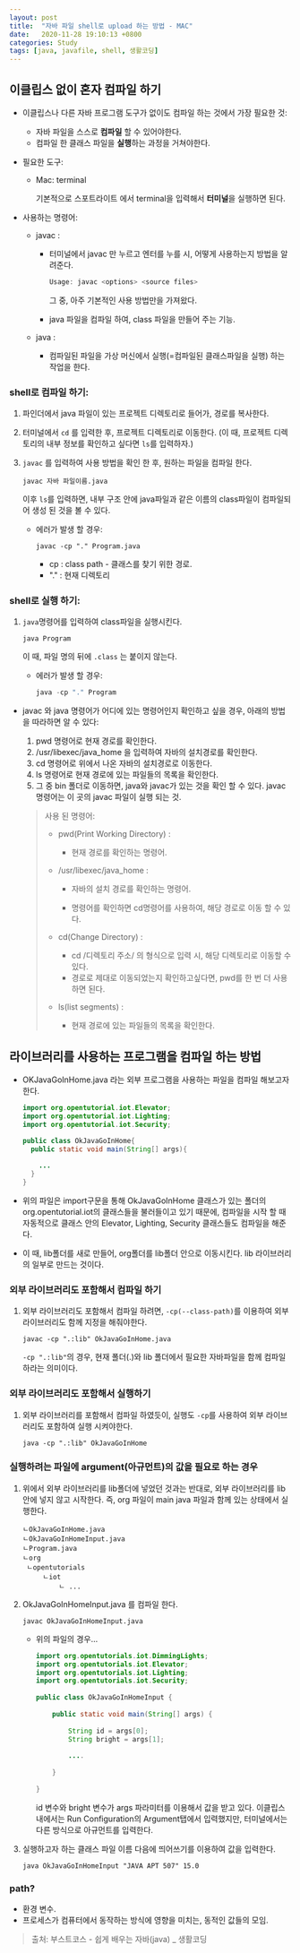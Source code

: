 ```yaml
---
layout: post
title:  "자바 파일 shell로 upload 하는 방법 - MAC"
date:   2020-11-28 19:10:13 +0800
categories: Study
tags: [java, javafile, shell, 생활코딩]
---
```




## 이클립스 없이 혼자 컴파일 하기

* 이클립스나 다른 자바 프로그램 도구가 없이도 컴파일 하는 것에서 가장 필요한 것:
  * 자바 파일을 스스로 **컴파일** 할 수 있어야한다.
  * 컴파일 한 클래스 파일을 **실행**하는 과정을 거쳐야한다.



* 필요한 도구:

  * Mac: terminal

    기본적으로 스포트라이트 에서 terminal을 입력해서 **터미널**을 실행하면 된다.



* 사용하는 명령어:

  * javac :

    * 터미널에서 javac 만 누르고 엔터를 누를 시, 어떻게 사용하는지 방법을 알려준다.

      ```java
      Usage: javac <options> <source files>
      ```

      그 중, 아주 기본적인 사용 방법만을 가져왔다.

    * java 파일을 컴파일 하여, class 파일을 만들어 주는 기능.

  * java :

    * 컴파일된 파일을 가상 머신에서 실행(=컴파일된 클래스파일을 실행) 하는 작업을 한다.



### shell로 컴파일 하기:

1. 파인더에서 java 파일이 있는 프로젝트 디렉토리로 들어가, 경로를 복사한다.

2. 터미널에서 `cd` 를 입력한 후, 프로젝트 디렉토리로 이동한다.
   (이 때, 프로젝트 디렉토리의 내부 정보를 확인하고 싶다면 `ls`를 입력하자.)

3. `javac` 를 입력하여 사용 방법을 확인 한 후, 원하는 파일을 컴파일 한다.

   ```shell
   javac 자바 파일이름.java
   ```

   이후 `ls`를 입력하면, 내부 구조 안에 java파일과 같은 이름의 class파일이 컴파일되어 생성 된 것을 볼 수 있다. 

   * 에러가 발생 할 경우:

     ```shell
     javac -cp "." Program.java
     ```

     * cp : class path - 클래스를 찾기 위한 경로.
     * "." : 현재 디렉토리



### shell로 실행 하기:

1. `java`명령어를 입력하여 class파일을 실행시킨다.

   ```shell
   java Program
   ```

   이 때, 파일 명의 뒤에 `.class` 는 붙이지 않는다.

   * 에러가 발생 할 경우:

     ```java
     java -cp "." Program
     ```

     



* javac 와 java 명령어가 어디에 있는 명령어인지 확인하고 싶을 경우, 아래의 방법을 따라하면 알 수 있다:
  

  1. pwd 명령어로 현재 경로를 확인한다.
  2. /usr/libexec/java_home 을 입력하여 자바의 설치경로를 확인한다.
  3. cd 명령어로 위에서 나온 자바의 설치경로로 이동한다.
  4. ls 명령어로 현재 경로에 있는 파일들의 목록을 확인한다.
  5. 그 중 bin 폴더로 이동하면, java와 javac가 있는 것을 확인 할 수 있다.
     javac 명령어는 이 곳의 javac 파일이 실행 되는 것.

  

  > 사용 된 명령어:
  >
  > * pwd(Print Working Directory) : 
  >
  >   * 현재 경로를 확인하는 명령어.
  >
  > * /usr/libexec/java_home :
  >
  >   * 자바의 설치 경로를 확인하는 명령어.
  >
  >   * 명령어를 확인하면 cd명령어를 사용하여, 해당 경로로 이동 할 수 있다.
  >
  > * cd(Change Directory) :
  >
  >   * cd /디렉토리 주소/ 의 형식으로 입력 시, 해당 디렉토리로 이동할 수 있다.
  >   * 경로로 제대로 이동되었는지 확인하고싶다면, pwd를 한 번 더 사용하면 된다.
  >
  > * ls(list segments) :
  >
  >   * 현재 경로에 있는 파일들의 목록을 확인한다.



## 라이브러리를 사용하는 프로그램을 컴파일 하는 방법

* OKJavaGoInHome.java 라는 외부 프로그램을 사용하는 파일을 컴파일 해보고자 한다.

  ```java
  import org.opentutorial.iot.Elevator;
  import org.opentutorial.iot.Lighting;
  import org.opentutorial.iot.Security;
  
  public class OkJavaGoInHome{
    public static void main(String[] args){
      
      ...
    }
  }
  ```

* 위의 파일은 import구문을 통해 OkJavaGoInHome 클래스가 있는 폴더의 org.opentutorial.iot의 클래스들을 불러들이고 있기 때문에, 
  컴파일을 시작 할 때 자동적으로 클래스 안의 Elevator, Lighting, Security 클래스들도 컴파일을 해준다.

* 이 때, lib폴더를 새로 만들어, org폴더를 lib폴더 안으로 이동시킨다.
  lib 라이브러리의 일부로 만드는 것이다.



### 외부 라이브러리도 포함해서 컴파일 하기

1. 외부 라이브러리도 포함해서 컴파일 하려면, `-cp(--class-path)`를 이용하여 외부 라이브러리도 함께 지정을 해줘야한다.

   ```shell
   javac -cp ".:lib" OkJavaGoInHome.java
   ```

   `-cp ".:lib"`의 경우, 현재 폴더(.)와 lib 폴더에서 필요한 자바파일을 함께 컴파일 하라는 의미이다.



### 외부 라이브러리도 포함해서 실행하기

1. 외부 라이브러리를 포함해서 컴파일 하였듯이, 실행도 `-cp`를 사용하여 외부 라이브러리도 포함하여 실행 시켜야한다.

   ```shell
   java -cp ".:lib" OkJavaGoInHome
   ```

   

### 실행하려는 파일에 argument(아규먼트)의 값을 필요로 하는 경우

1. 위에서 외부 라이브러리를 lib폴더에 넣었던 것과는 반대로, 외부 라이브러리를 lib안에 넣지 않고 시작한다.
   즉, org 파일이 main java 파일과 함께 있는 상태에서 실행한다.

   ```
   ㄴOkJavaGoInHome.java
   ㄴOkJavaGoInHomeInput.java
   ㄴProgram.java
   ㄴorg
   	ㄴopentutorials
   		ㄴiot
   			ㄴ ...
   ```

2. OkJavaGoInHomeInput.java 를 컴파일 한다.

   ```shell
   javac OkJavaGoInHomeInput.java
   ```

   * 위의 파일의 경우...

     ```java
     import org.opentutorials.iot.DimmingLights;
     import org.opentutorials.iot.Elevator;
     import org.opentutorials.iot.Lighting;
     import org.opentutorials.iot.Security;
      
     public class OkJavaGoInHomeInput {
      
         public static void main(String[] args) {
              
             String id = args[0];
             String bright = args[1];
             
             ....
      
         }
      
     }
     
     ```

     id 변수와 bright 변수가 args 파라미터를 이용해서 값을 받고 있다.
     이클립스 내에서는 Run Configuration의 Argument탭에서 입력했지만, 터미널에서는 다른 방식으로 아규먼트를 입력한다.

3. 실행하고자 하는 클래스 파일 이름 다음에 띄어쓰기를 이용하여 값을 입력한다.

   ```shell
   java OkJavaGoInHomeInput "JAVA APT 507" 15.0
   ```

   



### path?

* 환경 변수.
* 프로세스가 컴퓨터에서 동작하는 방식에 영향을 미치는, 동적인 값들의 모임.



> 출처:
> 부스트코스 - 쉽게 배우는 자바(java) _ 생활코딩